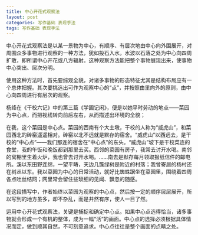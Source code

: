 ```yaml
---
title: 中心开花式观察法
layout: post
categories: 写作基础 表现手法
tags: 写作基础 表现手法
---
```


中心开花式观察法是以某一景物为中心，有顺序、有层次地由中心向外围展开，对周围众多事物进行观察的一种方法，犹如投石入水，水波以石落之处为中心向四周扩散，即所谓中心开花或八方辐射。这种观察方法能把整个事物展现出来，使事物中心突出、层次分明。

使用这种方法时，首先要综观全貌，对诸多事物的形态特征尤其是结构布局应有一个总体把握。其次要挑选出可作为观察中心的“点”，并按照由里向外的原则，由中心向四周进行有层次的观察。

杨绛在《干校六记》中的第三篇《学圃记闲》，便是以她平时劳动的地点——菜园为中心点，而把视线转向前后左右，从而描述出环境的全貌；

在我，这个菜园是中心点。菜园的西南有个大土墩，干校的人称为“威虎山”，和菜园西北的砖窑遥遥相对。砖窑以北不远就是默存的宿舍。“威虎山”以西远去，是干校的“中心点”——我们那连的宿舍在“中心点”的东头。“威虎山”坡下是干校菜连的食堂，我的午饭和晚饭都到那里去买。西邻的菜园有房子，我常去讨开水喝。南邻的窝棚里生着火炉，我也曾去讨开水喝。……南去是默存每月领取报纸信件的邮电所。溪以东田野连绵，一望平畴，天边几簇绿树是附近的村落；我曾寄居的杨村还在树丛以东。我以菜园为中心的日常活动，就好比蜘蛛踞坐在菜园里，围绕着四周各点吐丝结网；网里常会留住些琐细的见闻、飘忽的随感。

在这段描写中，作者始终以菜园为观察的中心点，然后按一定的顺序层层展开，所以写到的地方虽多，却不杂乱，而是井然有序，使人一目了然。

运用中心开花式观察法，关键是捕捉和确定中心点。如果中心点选得恰当，诸多事物就会形成一个有机的整体，成为一幅“活”的画面。中心点的选择必须根据具体情况而定，做到顺其自然，不可刻意追求。中心点往往是整个画面的点睛之处。 